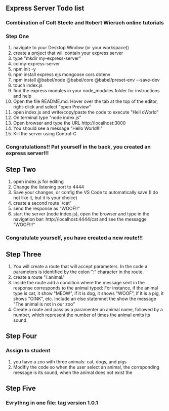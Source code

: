 ## Express Server Todo list

### Combination of Colt Steele and Robert Wieruch online tutorials

### Step One

1. navigate to your Desktop Window (or your workspace))
1. create a project that will contain your express server
1. type "mkdir my-express-server"
1. cd my-express-server
1. npm init -y
1. npm install express ejs mongoose cors dotenv
1. npm install @babel/node @babel/core @babel/preset-env --save-dev
1. touch index.js
1. find the express modules in your node_modules folder for instructions and help
1. Open the file README.md. Hover over the tab at the top of the editor, right-click and select "open Preview"
1. open index.js and write/copy/paste the code to execute "Hell oWorld"
1. On terminal type "node index.js"
1. Open browser and type the URL http://localhost:3000
1. You should see a message "Hello World!!!"
1. Kill the server using Control-C

### Congratulations!! Pat yourself in the back, you created an express server!!!

## Step Two

1. open index.js for editing
1. Change the listening port to 4444
1. Save your changes, or config the VS Code to automatically save (I do not like it, but it is your choice)
1. create a second route '/cat'
1. send the response as "WOOF!!"
1. start the server (node index.js), open the browser and type in the navigation bar: http://localhost:4444/cat and see the messagge "WOOF!!!"

### Congratulate yourself, you have created a new route!!!

## Step Three

1. You will create a route that will accept parameters. In the code a parameters is identified by the colon ":" character in the route.
1. create a route "/:animal/
1. Inside the route add a condition where the message sent in the response corresponds to the animal typed: For instance, if the animal type is cat, it show "MEOW", if it is dog, it shows "WOOF", if it is a pig, it shows "OINK", etc. Include an else statemnet the show the message "The animal is not in our zoo"
1. Create a route and pass as a paramenter an animal name, followed by a number, which represent the number of times the animal emits its sound. 

## Step Four

### Assign to student
1. you have a zoo with three animals: cat, dogs, and pigs
1. Modifiy the code so when the user select an animal, the corrsponding message is its sound, when the animal does not exist the 

## Step Five

### Evrythng in one file: tag version 1.0.1